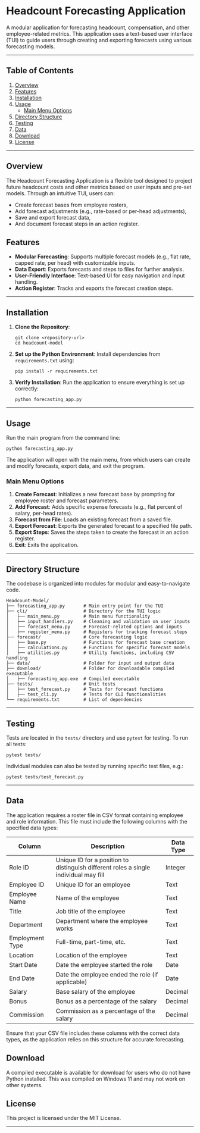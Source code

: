 # Headcount Forecasting Application

A modular application for forecasting headcount, compensation, and other employee-related metrics. This application uses a text-based user interface (TUI) to guide users through creating and exporting forecasts using various forecasting models.

---

## Table of Contents

1. [Overview](#overview)
2. [Features](#features)
3. [Installation](#installation)
4. [Usage](#usage)
   - [Main Menu Options](#main-menu-options)
5. [Directory Structure](#directory-structure)
6. [Testing](#testing)
7. [Data](#data)
8. [Download](#download)
9. [License](#license)

---

## Overview

The Headcount Forecasting Application is a flexible tool designed to project future headcount costs and other metrics based on user inputs and pre-set models. Through an intuitive TUI, users can:
- Create forecast bases from employee rosters,
- Add forecast adjustments (e.g., rate-based or per-head adjustments),
- Save and export forecast data,
- And document forecast steps in an action register.

## Features

- **Modular Forecasting**: Supports multiple forecast models (e.g., flat rate, capped rate, per head) with customizable inputs.
- **Data Export**: Exports forecasts and steps to files for further analysis.
- **User-Friendly Interface**: Text-based UI for easy navigation and input handling.
- **Action Register**: Tracks and exports the forecast creation steps.

---

## Installation

1. **Clone the Repository**:
   ```
   git clone <repository-url>
   cd headcount-model
   ```

2. **Set up the Python Environment**:
   Install dependencies from `requirements.txt` using:
   ```
   pip install -r requirements.txt
   ```

3. **Verify Installation**:
   Run the application to ensure everything is set up correctly:
   
   ```
   python forecasting_app.py
   ```

---

## Usage

Run the main program from the command line:
```
python forecasting_app.py
```
The application will open with the main menu, from which users can create and modify forecasts, export data, and exit the program.

### Main Menu Options

1. **Create Forecast**: Initializes a new forecast base by prompting for employee roster and forecast parameters.
2. **Add Forecast**: Adds specific expense forecasts (e.g., flat percent of salary, per-head rates).
3. **Forecast from File**: Loads an existing forecast from a saved file.
4. **Export Forecast**: Exports the generated forecast to a specified file path.
5. **Export Steps**: Saves the steps taken to create the forecast in an action register.
6. **Exit**: Exits the application.

---

## Directory Structure

The codebase is organized into modules for modular and easy-to-navigate code.
```
Headcount-Model/
├── forecasting_app.py       # Main entry point for the TUI
├── cli/                     # Directory for the TUI logic
│   ├── main_menu.py         # Main menu functionality
│   ├── input_handlers.py    # Cleaning and validation on user inputs
│   ├── forecast_menu.py     # Forecast-related options and inputs
│   ├── register_menu.py     # Registers for tracking forecast steps
├── forecast/                # Core forecasting logic
│   ├── base.py              # Functions for forecast base creation
│   ├── calculations.py      # Functions for specific forecast models
│   ├── utilities.py         # Utility functions, including CSV handling
├── data/                    # Folder for input and output data
├── download/                # Folder for downloadable compiled executable
│   ├── forecasting_app.exe  # Compiled executable
├── tests/                   # Unit tests
│   ├── test_forecast.py     # Tests for forecast functions
│   ├── test_cli.py          # Tests for CLI functionalities
└── requirements.txt         # List of dependencies
```
---

## Testing

Tests are located in the `tests/` directory and use `pytest` for testing. To run all tests:
``` 
pytest tests/
```
Individual modules can also be tested by running specific test files, e.g.:
```
pytest tests/test_forecast.py
```
---
## Data

The application requires a roster file in CSV format containing employee and role information. This file must include the following columns with the specified data types:

| Column           | Description                                                   | Data Type |
|------------------|---------------------------------------------------------------|-----------|
| Role ID          | Unique ID for a position to distinguish different roles a single individual may fill | Integer   |
| Employee ID      | Unique ID for an employee                                     | Text      |
| Employee Name    | Name of the employee                                          | Text      |
| Title            | Job title of the employee                                     | Text      |
| Department       | Department where the employee works                           | Text      |
| Employment Type  | Full-time, part-time, etc.                                    | Text      |
| Location         | Location of the employee                                      | Text      |
| Start Date       | Date the employee started the role                            | Date      |
| End Date         | Date the employee ended the role (if applicable)              | Date      |
| Salary           | Base salary of the employee                                   | Decimal   |
| Bonus            | Bonus as a percentage of the salary                           | Decimal   |
| Commission       | Commission as a percentage of the salary                      | Decimal   |


Ensure that your CSV file includes these columns with the correct data types, as the application relies on this structure for accurate forecasting.

## Download

A compiled executable is available for download for users who do not have Python installed. This was compiled on Windows 11 and may not work on other systems.


## License

This project is licensed under the MIT License.

--- 
